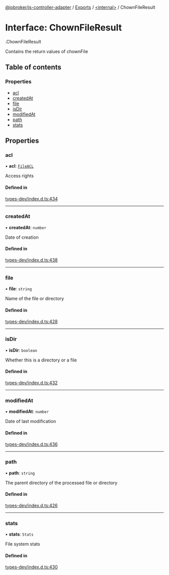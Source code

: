 [@iobroker/js-controller-adapter](../README.md) / [Exports](../modules.md) / [<internal\>](../modules/internal_.md) / ChownFileResult

# Interface: ChownFileResult

[<internal>](../modules/internal_.md).ChownFileResult

Contains the return values of chownFile

## Table of contents

### Properties

- [acl](internal_.ChownFileResult.md#acl)
- [createdAt](internal_.ChownFileResult.md#createdat)
- [file](internal_.ChownFileResult.md#file)
- [isDir](internal_.ChownFileResult.md#isdir)
- [modifiedAt](internal_.ChownFileResult.md#modifiedat)
- [path](internal_.ChownFileResult.md#path)
- [stats](internal_.ChownFileResult.md#stats)

## Properties

### acl

• **acl**: [`FileACL`](internal_.FileACL.md)

Access rights

#### Defined in

[types-dev/index.d.ts:434](https://github.com/ioBroker/ioBroker.js-controller/blob/a9d11a29/packages/types-dev/index.d.ts#L434)

___

### createdAt

• **createdAt**: `number`

Date of creation

#### Defined in

[types-dev/index.d.ts:438](https://github.com/ioBroker/ioBroker.js-controller/blob/a9d11a29/packages/types-dev/index.d.ts#L438)

___

### file

• **file**: `string`

Name of the file or directory

#### Defined in

[types-dev/index.d.ts:428](https://github.com/ioBroker/ioBroker.js-controller/blob/a9d11a29/packages/types-dev/index.d.ts#L428)

___

### isDir

• **isDir**: `boolean`

Whether this is a directory or a file

#### Defined in

[types-dev/index.d.ts:432](https://github.com/ioBroker/ioBroker.js-controller/blob/a9d11a29/packages/types-dev/index.d.ts#L432)

___

### modifiedAt

• **modifiedAt**: `number`

Date of last modification

#### Defined in

[types-dev/index.d.ts:436](https://github.com/ioBroker/ioBroker.js-controller/blob/a9d11a29/packages/types-dev/index.d.ts#L436)

___

### path

• **path**: `string`

The parent directory of the processed file or directory

#### Defined in

[types-dev/index.d.ts:426](https://github.com/ioBroker/ioBroker.js-controller/blob/a9d11a29/packages/types-dev/index.d.ts#L426)

___

### stats

• **stats**: `Stats`

File system stats

#### Defined in

[types-dev/index.d.ts:430](https://github.com/ioBroker/ioBroker.js-controller/blob/a9d11a29/packages/types-dev/index.d.ts#L430)
